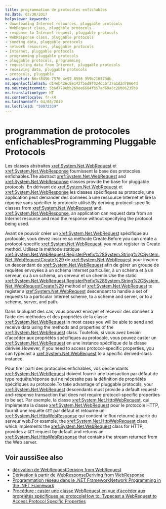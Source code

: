 ```yaml
---
title: programmation de protocoles enfichables
ms.date: 03/30/2017
helpviewer_keywords:
- downloading Internet resources, pluggable protocols
- WebRequest class, pluggable protocols
- response to Internet request, pluggable protocols
- WebResponse class, pluggable protocols
- sending data, pluggable protocols
- network resources, pluggable protocols
- Internet, pluggable protocols
- programming pluggable protocols
- pluggable protocols, programming
- requesting data from Internet, pluggable protocols
- receiving data, pluggable protocols
- protocols, pluggable
ms.assetid: 66ef8456-7576-4e97-8956-959b216373db
ms.openlocfilehash: d14eb426c8e142f56d9f024dcbf37a1d2d78664d
ms.sourcegitcommit: 5b6d778ebb269ee6684fb57ad69a8c28b06235b9
ms.translationtype: HT
ms.contentlocale: fr-FR
ms.lasthandoff: 04/08/2019
ms.locfileid: "59072339"
---
```

# <a name="programming-pluggable-protocols"></a><span data-ttu-id="815eb-102">programmation de protocoles enfichables</span><span class="sxs-lookup"><span data-stu-id="815eb-102">Programming Pluggable Protocols</span></span>
<span data-ttu-id="815eb-103">Les classes abstraites <xref:System.Net.WebRequest> et <xref:System.Net.WebResponse> fournissent la base des protocoles enfichables.</span><span class="sxs-lookup"><span data-stu-id="815eb-103">The abstract <xref:System.Net.WebRequest> and <xref:System.Net.WebResponse> classes provide the base for pluggable protocols.</span></span> <span data-ttu-id="815eb-104">En dérivant de <xref:System.Net.WebRequest> et <xref:System.Net.WebResponse> les classes spécifiques au protocole, une application peut demander des données à une ressource Internet et lire la réponse sans spécifier le protocole utilisé.</span><span class="sxs-lookup"><span data-stu-id="815eb-104">By deriving protocol-specific classes from <xref:System.Net.WebRequest> and <xref:System.Net.WebResponse>, an application can request data from an Internet resource and read the response without specifying the protocol being used.</span></span>  
  
 <span data-ttu-id="815eb-105">Avant de pouvoir créer un <xref:System.Net.WebRequest> spécifique au protocole, vous devez inscrire sa méthode Create.</span><span class="sxs-lookup"><span data-stu-id="815eb-105">Before you can create a protocol-specific <xref:System.Net.WebRequest>, you must register its Create method.</span></span> <span data-ttu-id="815eb-106">Utilisez la méthode statique <xref:System.Net.WebRequest.RegisterPrefix%28System.String%2CSystem.Net.IWebRequestCreate%29> de <xref:System.Net.WebRequest> pour inscrire un descendant de <xref:System.Net.WebRequest> afin de gérer un groupe de requêtes envoyées à un schéma Internet particulier, à un schéma et à un serveur, ou à un schéma, un serveur et un chemin.</span><span class="sxs-lookup"><span data-stu-id="815eb-106">Use the static <xref:System.Net.WebRequest.RegisterPrefix%28System.String%2CSystem.Net.IWebRequestCreate%29> method of <xref:System.Net.WebRequest> to register a <xref:System.Net.WebRequest> descendant to handle a set of requests to a particular Internet scheme, to a scheme and server, or to a scheme, server, and path.</span></span>  
  
 <span data-ttu-id="815eb-107">Dans la plupart des cas, vous pouvez envoyer et recevoir des données à l’aide des méthodes et des propriétés de la classe <xref:System.Net.WebRequest>.</span><span class="sxs-lookup"><span data-stu-id="815eb-107">In most cases you will be able to send and receive data using the methods and properties of the <xref:System.Net.WebRequest> class.</span></span> <span data-ttu-id="815eb-108">Toutefois, si vous avez besoin d’accéder aux propriétés spécifiques au protocole, vous pouvez caster un <xref:System.Net.WebRequest> en une instance spécifique de la classe dérivée.</span><span class="sxs-lookup"><span data-stu-id="815eb-108">However, if you need to access protocol-specific properties, you can typecast a <xref:System.Net.WebRequest> to a specific derived-class instance.</span></span>  
  
 <span data-ttu-id="815eb-109">Pour tirer parti des protocoles enfichables, vos descendants <xref:System.Net.WebRequest> doivent fournir une transaction par défaut de type requête/réponse qui ne nécessite pas la définition de propriétés spécifiques au protocole.</span><span class="sxs-lookup"><span data-stu-id="815eb-109">To take advantage of pluggable protocols, your <xref:System.Net.WebRequest> descendants must provide a default request-and-response transaction that does not require protocol-specific properties to be set.</span></span> <span data-ttu-id="815eb-110">Par exemple, la classe <xref:System.Net.HttpWebRequest>, qui implémente la classe <xref:System.Net.WebRequest> pour le protocole HTTP, fournit une requête `GET` par défaut et retourne un <xref:System.Net.HttpWebResponse> qui contient le flux retourné à partir du serveur web.</span><span class="sxs-lookup"><span data-stu-id="815eb-110">For example, the <xref:System.Net.HttpWebRequest> class, which implements the <xref:System.Net.WebRequest> class for HTTP, provides a `GET` request by default and returns an <xref:System.Net.HttpWebResponse> that contains the stream returned from the Web server.</span></span>  
  
## <a name="see-also"></a><span data-ttu-id="815eb-111">Voir aussi</span><span class="sxs-lookup"><span data-stu-id="815eb-111">See also</span></span>

- [<span data-ttu-id="815eb-112">dérivation de WebRequest</span><span class="sxs-lookup"><span data-stu-id="815eb-112">Deriving from WebRequest</span></span>](../../../docs/framework/network-programming/deriving-from-webrequest.md)
- [<span data-ttu-id="815eb-113">Dérivation à partir de WebResponse</span><span class="sxs-lookup"><span data-stu-id="815eb-113">Deriving from WebResponse</span></span>](../../../docs/framework/network-programming/deriving-from-webresponse.md)
- [<span data-ttu-id="815eb-114">Programmation réseau dans le .NET Framework</span><span class="sxs-lookup"><span data-stu-id="815eb-114">Network Programming in the .NET Framework</span></span>](../../../docs/framework/network-programming/index.md)
- [<span data-ttu-id="815eb-115">Procédure : caster une classe WebRequest en vue d’accéder aux propriétés spécifiques au protocole</span><span class="sxs-lookup"><span data-stu-id="815eb-115">How to: Typecast a WebRequest to Access Protocol Specific Properties</span></span>](../../../docs/framework/network-programming/how-to-typecast-a-webrequest-to-access-protocol-specific-properties.md)
